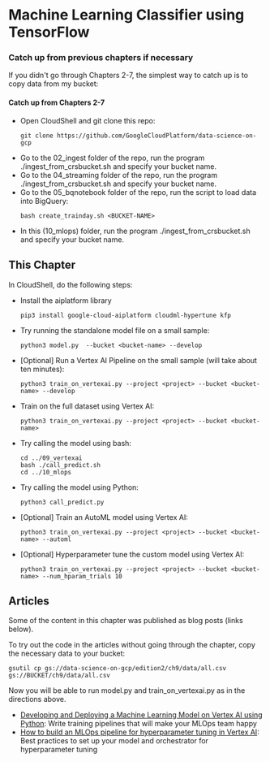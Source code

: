 # Machine Learning Classifier using TensorFlow

### Catch up from previous chapters if necessary
If you didn't go through Chapters 2-7, the simplest way to catch up is to copy data from my bucket:

#### Catch up from Chapters 2-7
* Open CloudShell and git clone this repo:
    ```
    git clone https://github.com/GoogleCloudPlatform/data-science-on-gcp
    ```
* Go to the 02_ingest folder of the repo, run the program ./ingest_from_crsbucket.sh and specify your bucket name.
* Go to the 04_streaming folder of the repo, run the program ./ingest_from_crsbucket.sh and specify your bucket name.
* Go to the 05_bqnotebook folder of the repo, run the script to load data into BigQuery:
	```
	bash create_trainday.sh <BUCKET-NAME>
	```
* In this (10_mlops) folder, run the program ./ingest_from_crsbucket.sh and specify your bucket name.
    
## This Chapter

In CloudShell, do the following steps:

* Install the aiplatform library
    ```
    pip3 install google-cloud-aiplatform cloudml-hypertune kfp
    ```
* Try running the standalone model file on a small sample:
    ```
    python3 model.py  --bucket <bucket-name> --develop
    ```
* [Optional] Run a Vertex AI Pipeline on the small sample (will take about ten minutes):
    ```
    python3 train_on_vertexai.py --project <project> --bucket <bucket-name> --develop
    ```
* Train on the full dataset using Vertex AI:
    ```
    python3 train_on_vertexai.py --project <project> --bucket <bucket-name>
    ```
* Try calling the model using bash:
    ```
    cd ../09_vertexai
    bash ./call_predict.sh
    cd ../10_mlops
    ```
* Try calling the model using Python:
    ```
    python3 call_predict.py
    ```
* [Optional] Train an AutoML model using Vertex AI:
    ```
    python3 train_on_vertexai.py --project <project> --bucket <bucket-name> --automl
    ```
* [Optional] Hyperparameter tune the custom model using Vertex AI:
    ```
    python3 train_on_vertexai.py --project <project> --bucket <bucket-name> --num_hparam_trials 10
    ```


## Articles
Some of the content in this chapter was published as blog posts (links below).

To try out the code in the articles without going through the chapter, copy the necessary data to your bucket:
  ```
  gsutil cp gs://data-science-on-gcp/edition2/ch9/data/all.csv gs://BUCKET/ch9/data/all.csv
```

Now you will be able to run model.py and train_on_vertexai.py as in the directions above.

* [Developing and Deploying a Machine Learning Model on Vertex AI using Python](https://medium.com/@lakshmanok/developing-and-deploying-a-machine-learning-model-on-vertex-ai-using-python-865b535814f8): Write training pipelines that will make your MLOps team happy
* [How to build an MLOps pipeline for hyperparameter tuning in Vertex AI](https://lakshmanok.medium.com/how-to-build-an-mlops-pipeline-for-hyperparameter-tuning-in-vertex-ai-45cc2faf4ff5):
Best practices to set up your model and orchestrator for hyperparameter tuning



